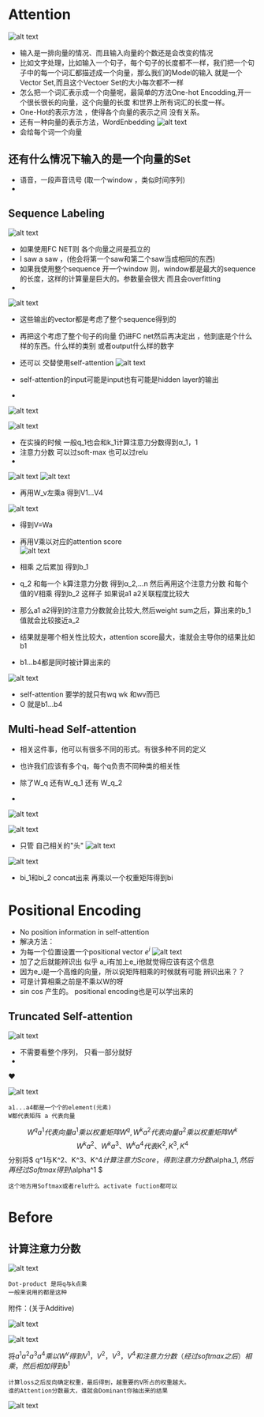 # Attention
![alt text](image-8.png)
+ 输入是一排向量的情况、而且输入向量的个数还是会改变的情况
+ 比如文字处理，比如输入一个句子，每个句子的长度都不一样，我们把一个句子中的每一个词汇都描述成一个向量，那么我们的Model的输入 就是一个Vector Set,而且这个Vectoer Set的大小每次都不一样
+ 怎么把一个词汇表示成一个向量呢，最简单的方法One-hot Encodding,开一个很长很长的向量，这个向量的长度 和世界上所有词汇的长度一样。
+ One-Hot的表示方法 ，使得各个向量的表示之间 没有关系。
+ 还有一种向量的表示方法，WordEnbedding
![alt text](image-9.png)
+ 会给每个词一个向量

## 还有什么情况下输入的是一个向量的Set
+ 语音，一段声音讯号  (取一个window ，类似时间序列)
+  

## Sequence Labeling
![alt text](image-10.png)
+ 如果使用FC NET则 各个向量之间是孤立的
+ I saw a saw ，(他会将第一个saw和第二个saw当成相同的东西)
+ 如果我使用整个sequence 开一个window 则，window都是最大的sequence的长度，这样的计算量是巨大的。参数量会很大 而且会overfitting
+ 

![alt text](image-11.png)
+ 这些输出的vector都是考虑了整个sequence得到的
+ 再把这个考虑了整个句子的向量 仍进FC net然后再决定出 ，他到底是个什么样的东西。什么样的类别 或者output什么样的数字
+ 还可以 交替使用self-attention
![alt text](image-12.png)

+ self-attention的input可能是input也有可能是hidden layer的输出
+ 
![alt text](image-13.png)

![alt text](image-14.png)
+ 在实操的时候  一般q_1也会和k_1计算注意力分数得到α_1，1
+ 注意力分数 可以过soft-max 也可以过relu
+ 
![alt text](image-15.png)
![alt text](image-16.png)
+ 再用W_v左乘a 得到V1...V4

![alt text](image-17.png)
+ 得到V=Wa
+ 再用V乘以对应的attention score   
![alt text](image-18.png)
+ 相乘 之后累加 得到b_1

+ q_2 和每一个 k算注意力分数 得到α_2,...n 然后再用这个注意力分数
和每个 值的V相乘 得到b_2  这样子 如果说a1 a2关联程度比较大
+ 那么a1 a2得到的注意力分数就会比较大,然后weight sum之后，算出来的b_1值就会比较接近a_2
+ 结果就是哪个相关性比较大，attention score最大，谁就会主导你的结果比如b1

+ b1...b4都是同时被计算出来的

![alt text](image-19.png)

+ self-attention 要学的就只有wq wk 和wv而已
+ O 就是b1...b4

## Multi-head Self-attention
+ 相关这件事，他可以有很多不同的形式。有很多种不同的定义
+ 也许我们应该有多个q，每个q负责不同种类的相关性
+ 除了W_q 还有W_q_1 还有 W_q_2


+ 

![alt text](image-20.png)

![alt text](image-21.png)
+ 只管 自己相关的"头"
![alt text](image-22.png)

![alt text](image-23.png)
+ bi_1和bi_2 concat出来 再乘以一个权重矩阵得到bi

# Positional Encoding
+ No position information in self-attention
+ 解决方法：
+ 为每一个位置设置一个positional vector $e^i$
![alt text](image-24.png)
+ 加了之后就能辨识出 似乎 a_i有加上e_i他就觉得应该有这个信息
+ 因为e_i是一个高维的向量，所以说矩阵相乘的时候就有可能 辨识出来？？
+ 可是计算相乘之前是不乘以W的呀
+ sin cos 产生的。 positional encoding也是可以学出来的

## Truncated Self-attention
![alt text](image-25.png)
+ 不需要看整个序列， 只看一部分就好
+ 













❤️

![alt text](image.png)
```
a1...a4都是一个个的element(元素)
W都代表矩阵 a 代表向量  
```
$$
W^q a^1代表向量a^1乘以权重矩阵W^q,W^k a^2代表向量a^2乘以权重矩阵W^k
$$
$$
W^k a^2、W^k a^3、W^k a^4代表K^2,K^3,K^4
$$
分别将$ q^1与K^2、K^3、K^4$计算注意力Score，得到注意力分数$\alpha_1$,然后再经过Softmax得到$\alpha^1 $
```
这个地方用Softmax或者relu什么 activate fuction都可以
```















# Before
## 计算注意力分数
![alt text](image-3.png)

```
Dot-product 是将q与k点乘
一般来说用的都是这种
```

附件：(关于Additive)

![alt text](image-5.png)

![alt text](image-6.png)

将$a^1 a^2 a^3 a^4乘以 W^v 得到V^1，V^2，V^3，V^4 和注意力分数（经过softmax之后）相乘，然后相加得到b^1$ 
```
计算loss之后反向确定权重，最后得到，越重要的V所占的权重越大。
谁的Attention分数最大，谁就会Dominant你抽出来的结果
```

![alt text](image-7.png)


